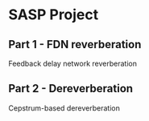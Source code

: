# SASP Project
## Part 1 - FDN reverberation
Feedback delay network reverberation
## Part 2 - Dereverberation
Cepstrum-based dereverberation

